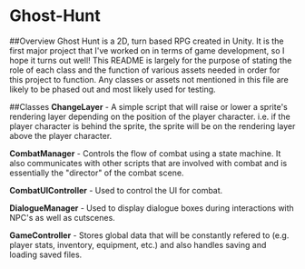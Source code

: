 # Ghost-Hunt

##Overview
Ghost Hunt is a 2D, turn based RPG created in Unity. It is the first major project that I've worked on in terms of game development, so I hope it turns out well! This README is largely for the purpose of stating the role of each class and the function of various assets needed in order for this project to function. Any classes or assets not mentioned in this file are likely to be phased out and most likely used for testing.

##Classes
**ChangeLayer** - A simple script that will raise or lower a sprite's rendering layer depending on the position of the player character. i.e. if the player character is behind the sprite, the sprite will be on the rendering layer above the player character. 

**CombatManager** - Controls the flow of combat using a state machine. It also communicates with other scripts that are involved with combat and is essentially the "director" of the combat scene.

**CombatUIController** - Used to control the UI for combat.

**DialogueManager** - Used to display dialogue boxes during interactions with NPC's as well as cutscenes.

**GameController** - Stores global data that will be constantly refered to (e.g. player stats, inventory, equipment, etc.) and also handles saving and loading saved files.
